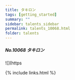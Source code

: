 ```yaml
---
title: タキロン
tags: [getting_started]
summary: ""
sidebar: talents_sidebar
permalink: talents_10068.html
folder: talents
---
```



##### No.10068 タキロン  

![](https




{% include links.html %}
